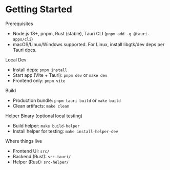 # Getting Started

Prerequisites
- Node.js 18+, pnpm, Rust (stable), Tauri CLI (`pnpm add -g @tauri-apps/cli`)
- macOS/Linux/Windows supported. For Linux, install libgtk/dev deps per Tauri docs.

Local Dev
- Install deps: `pnpm install`
- Start app (Vite + Tauri): `pnpm dev` or `make dev`
- Frontend only: `pnpm vite`

Build
- Production bundle: `pnpm tauri build` or `make build`
- Clean artifacts: `make clean`

Helper Binary (optional local testing)
- Build helper: `make build-helper`
- Install helper for testing: `make install-helper-dev`

Where things live
- Frontend UI: `src/`
- Backend (Rust): `src-tauri/`
- Helper (Rust): `src-helper/`
